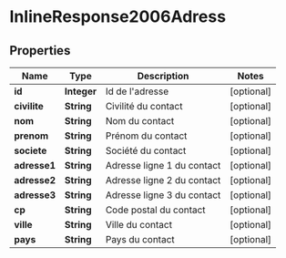 # InlineResponse2006Adress

## Properties
Name | Type | Description | Notes
------------ | ------------- | ------------- | -------------
**id** | **Integer** | Id de l&#x27;adresse |  [optional]
**civilite** | **String** | Civilité du contact |  [optional]
**nom** | **String** | Nom du contact |  [optional]
**prenom** | **String** | Prénom du contact |  [optional]
**societe** | **String** | Société du contact |  [optional]
**adresse1** | **String** | Adresse ligne 1 du contact |  [optional]
**adresse2** | **String** | Adresse ligne 2 du contact |  [optional]
**adresse3** | **String** | Adresse ligne 3 du contact |  [optional]
**cp** | **String** | Code postal du contact |  [optional]
**ville** | **String** | Ville du contact |  [optional]
**pays** | **String** | Pays du contact |  [optional]
